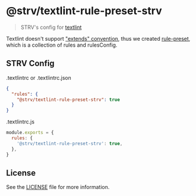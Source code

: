 # @strv/textlint-rule-preset-strv

> STRV's config for [textlint][textlint-home]

Textlint doesn't support ["extends" convention](https://github.com/textlint/textlint/issues/210), thus we created [rule-preset](https://textlint.github.io/docs/rule-preset.html), which is a collection of rules and rulesConfig.

## STRV Config

.textlintrc or .textlintrc.json

```json
{
  "rules": {
    "@strv/textlint-rule-preset-strv": true
  }
}
```

.textlintrc.js

```js
module.exports = {
  rules: {
    '@strv/textlint-rule-preset-strv': true,
  },
}
```

## License

See the [LICENSE](LICENSE) file for more information.

[textlint-home]: https://github.com/textlint/textlint
